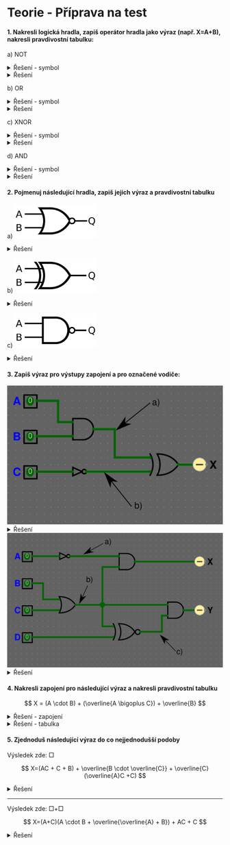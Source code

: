 # Teorie - Příprava na test

#### 1. **Nakresli logická hradla**, zapiš **operátor hradla jako výraz** (např. X=A+B), nakresli **pravdivostní tabulku**:

a) NOT
<details>
  <summary>Řešení - symbol</summary>
  <img src="./img/1920px-NOT_ANSI_Labelled.svg.png?raw=true" width=192px>
</details>
<details>
  <summary>Řešení</summary>

$$ X = \overline{A} $$

|A|X|
|:-:|:-:|
|0|1|
|1|0|

</details>

b) OR
<details>
  <summary>Řešení - symbol</summary>
  
<img src="./img/OR_ANSI_Labelled.svg.png?raw=true" width="192px"/>
</details>
<details>
  <summary>Řešení</summary>

$$ X = A + B $$

|A|B|X|
|:-:|:-:|:-:|
|0|0|0|
|0|1|1|
|1|0|1|
|1|1|1|

</details>

c) XNOR
<details>
  <summary>Řešení - symbol</summary>
<img src="./img/1920px-XNOR_ANSI_Labelled.svg.png?raw=true" width="192px"/>
</details>
<details>
  <summary>Řešení</summary>

$$ X = \overline{(A \bigoplus B)} $$

|A|B|X|
|:-:|:-:|:-:|
|0|0|1|
|0|1|0|
|1|0|0|
|1|1|1|

</details>

d) AND
<details>
  <summary>Řešení - symbol</summary>
<img src="./img/AND_ANSI_Labelled.svg.png?raw=true" width="192px"/>
</details>
<details>
  <summary>Řešení</summary>
  
$$ X = A \cdot B $$

|A|B|X|
|:-:|:-:|:-:|
|0|0|0|
|0|1|0|
|1|0|0|
|1|1|1|

</details>

#### 2. Pojmenuj následující hradla, zapiš jejich **výraz** a **pravdivostní tabulku**

a) <img src="./img/1920px-NOR_ANSI_Labelled.svg.png?raw=true" width="192px"/>

<details>
  <summary>Řešení</summary>

NOR

$$ X = \overline{(A + B)} $$

|A|B|X|
|:-:|:-:|:-:|
|0|0|1|
|0|1|0|
|1|0|0|
|1|1|0|

</details>

b) <img src="./img/1920px-XOR_ANSI_Labelled.svg.png?raw=true" width="192px"/>

<details>
  <summary>Řešení</summary>

XOR

$$ X = A \bigoplus B $$

|A|B|X|
|:-:|:-:|:-:|
|0|0|0|
|0|1|1|
|1|0|1|
|1|1|0|

</details>

c) <img src="./img/1920px-NAND_ANSI_Labelled.svg.png?raw=true" width="192px"/>

<details>
  <summary>Řešení</summary>

NAND

$$ X = \overline{(A \cdot B)} $$

|A|B|Q|
|:-:|:-:|:-:|
|0|0|1|
|0|1|1|
|1|0|1|
|1|1|0|

</details>

#### 3. Zapiš výraz pro výstupy zapojení a pro označené vodiče:

<img src="./img/teorie-cviko-1.png?raw=true" width="750px">

<details>
  <summary>Řešení</summary>

a) $A \cdot B$

b) $\overline{C}$

$$ X = (A \cdot B) \bigoplus \overline{C} $$

</details>

<img src="./img/teorie-cviko-2.png?raw=true" width="750px">


<details>
  <summary>Řešení</summary>

a) $\overline{A}$

b) $B+C$

c) $\overline{(B+C) \bigoplus D}$

$$ X = \overline{A} \cdot (B+C) $$

$$ Y = (B+C) \cdot \overline{(B+C) \bigoplus D} $$

</details>


#### 4. Nakresli zapojení pro následující výraz a nakresli pravdivostní tabulku

$$ X = (A \cdot B) + (\overline{A \bigoplus C}) + \overline{B} $$

<details>
  <summary>Řešení - zapojení</summary>
<img src="./img/teorie-cviko-3.png?raw=true">

</details>
<details>
  <summary>Řešení - tabulka</summary>

Taktéž v zapojení můžeme použít jeden OR, který příjmá 3 vstupy místo dvou (jelikož sčítání je asociativní a komutativní).

Vytváření tabulky si ulehčíme spočítáním sloupců pro námi zvolené podvýrazy ($A \cdot B$, $\overline{A \bigoplus C}$, $\overline{B}$) jejich hodnoty použijeme v dalších výpočtech, abychom se vyhnuli chybám při počítání komplikovaných výrazu z hlavy. Pokud víme na první pohled hodnoty některých řádků výsledku, můžeme je vyplnit hned do výsledku a v pomocných sloupcích je přeskočit. Nutné sloupce jsou pouze vstupy ($A$,$B$,$C$) a výstupy ($X$).

|$A$|$B$|$C$|$A \cdot B$|$\overline{A \bigoplus C} $| $\overline{B}$ | $X$ |
|:-:|:-:|:-:|:-:|:-:|:-:|:-:|
| 0 | 0 | 0 | 0 | 1 | 1 | 1 |
| 0 | 0 | 1 | 0 | 0 | 1 | 1 |
| 0 | 1 | 0 | 0 | 1 | 0 | 1 |
| 0 | 1 | 1 | 0 | 0 | 0 | 0 |
| 1 | 0 | 0 | 0 | 0 | 1 | 1 |
| 1 | 0 | 1 | 0 | 1 | 1 | 1 |
| 1 | 1 | 0 | 1 | 0 | 0 | 1 |
| 1 | 1 | 1 | 1 | 1 | 0 | 1 |

</details>

#### 5. Zjednoduš následující výraz do co nejjednodušší podoby

Výsledek zde: $\Box$

$$ X=(AC + C + B) + \overline{B \cdot \overline{C}} + \overline{C}(\overline{A}C +C) $$

</details>
<details>
  <summary>Řešení</summary>

$$ X = (C(A+1)+B)+\overline{B}+C+\overline{C}(C(\overline{A}+1)) $$

$$ X = (AC+B)+\overline{B} + C + \overline{C} \cdot (\overline{A}C) $$

$$ X = AC + B + \overline{B} + C + 0 $$

$$ X = AC + 1 + C $$

$$ X = 1 $$

</details>

---

Výsledek zde: $\Box + \Box$

$$ X=(A+C)(A \cdot B + \overline{\overline{A} + B}) + AC + C $$

<details>
  <summary>Řešení</summary>

$$ X = (A+C)(A \cdot B + A \cdot \overline{B}) + C $$

$$ X = (A+C)(A \cdot (B+\overline{B})) + C $$

$$ X = ((A+C) \cdot A) + C $$

$$ X = A \cdot A + A \cdot C + C $$

$$ X = A +C $$

</details>
